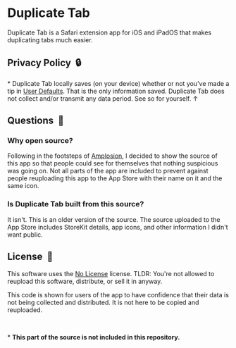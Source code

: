 # Duplicate Tab
Duplicate Tab is a Safari extension app for iOS and iPadOS that makes duplicating tabs much easier.

## Privacy Policy  🔒
\* Duplicate Tab locally saves (on your device) whether or not you've made a tip in [User Defaults](https://developer.apple.com/documentation/foundation/userdefaults). That is the only information saved. Duplicate Tab does not collect and/or transmit any data period. See so for yourself. ↑

## Questions  💭
### Why open source?
Following in the footsteps of [Amplosion](https://github.com/christianselig/Amplosion), I decided to show the source of this app so that people could see for themselves that nothing suspicious was going on. Not all parts of the app are included to prevent against people reuploading this app to the App Store with their name on it and the same icon.

### Is Duplicate Tab built from this source?
It isn't. This is an older version of the source. The source uploaded to the App Store includes StoreKit details, app icons, and other information I didn't want public.

## License  🚫
This software uses the [No License](https://choosealicense.com/no-permission/) license. TLDR: You're not allowed to reupload this software, distribute, or sell it in anyway.

This code is shown for users of the app to have confidence that their data is not being collected and distributed. It is not here to be copied and reuploaded.

<br>

\* **This part of the source is not included in this repository.**
